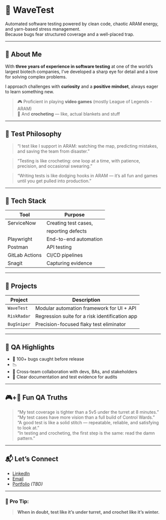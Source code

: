 # 🧵 WaveTest

Automated software testing powered by clean code, chaotic ARAM energy, and yarn-based stress management.  
Because bugs fear structured coverage and a well-placed trap.

---

## 👋 About Me

With **three years of experience in software testing** at one of the world’s largest biotech companies, I’ve developed a sharp eye for detail and a love for solving complex problems.

I approach challenges with **curiosity** and a **positive mindset**, always eager to learn something new.

> 🎮 Proficient in playing **video games** (mostly League of Legends - ARAM)  
> 🧶 And **crocheting** — like, actual blankets and stuff

---

## 🧪 Test Philosophy

> “I test like I support in ARAM: watching the map, predicting mistakes, and saving the team from disaster.”  

> “Testing is like crocheting: one loop at a time, with patience, precision, and occasional swearing.”  

> “Writing tests is like dodging hooks in ARAM — it’s all fun and games until you get pulled into production.”  

---

## 🔧 Tech Stack

| Tool           | Purpose               |
|----------------|-----------------------|
| ServiceNow     | Creating test cases,  |
|                | reporting defects     |
| Playwright     | End-to-end automation |
| Postman        | API testing           |
| GitLab Actions | CI/CD pipelines       |
| Snagit         | Capturing evidence    |

---

## 🚀 Projects

| Project       | Description                                    |
|---------------|------------------------------------------------|
| `WaveTest`    | Modular automation framework for UI + API      |
| `RiskRadar`   | Regression suite for a risk identification app |
| `BugSniper`   | Precision-focused flaky test eliminator        |

---

## 🎯 QA Highlights

- 🐛 100+ bugs caught before release
- 📉 
- 🤝 Cross-team collaboration with devs, BAs, and stakeholders
- 💬 Clear documentation and test evidence for audits

---

## 🎮+🧶 Fun QA Truths

> “My test coverage is tighter than a 5v5 under the turret at 8 minutes.”  
> “My test cases have more vision than a full build of Control Wards.”  
> “A good test is like a solid stitch — repeatable, reliable, and satisfying to look at.”  
> “In testing and crocheting, the first step is the same: read the damn pattern.”  

---

## 📬 Let’s Connect

- [LinkedIn](#www.linkedin.com/in/esurazynska)  
- [Email](mailto:ela.surazynska@gmail.com)  
- [Portfolio](#) *(TBD)*

---

### 🧵 Pro Tip:
> **When in doubt, test like it’s under turret, and crochet like it’s winter.**

